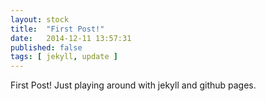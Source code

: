 ```yaml
---
layout: stock
title:  "First Post!"
date:   2014-12-11 13:57:31
published: false
tags: [ jekyll, update ]
---
```


First Post! Just playing around with jekyll and github pages.
